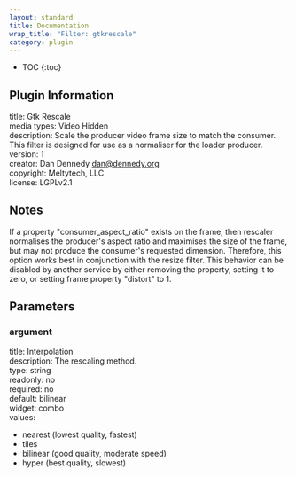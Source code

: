 ```yaml
---
layout: standard
title: Documentation
wrap_title: "Filter: gtkrescale"
category: plugin
---
```

* TOC
{:toc}

## Plugin Information

title: Gtk Rescale  
media types:
Video  Hidden  
description: Scale the producer video frame size to match the consumer. This filter is designed for use as a normaliser for the loader producer.  
version: 1  
creator: Dan Dennedy <dan@dennedy.org>  
copyright: Meltytech, LLC  
license: LGPLv2.1  

## Notes

If a property &quot;consumer_aspect_ratio&quot; exists on the frame, then rescaler normalises the producer&#39;s aspect ratio and maximises the size of the frame, but may not produce the consumer&#39;s requested dimension. Therefore, this option works best in conjunction with the resize filter. This behavior can be disabled by another service by either removing the property, setting it to zero, or setting frame property &quot;distort&quot; to 1.

## Parameters

### argument

title: Interpolation    
description:
The rescaling method.  
type: string  
readonly: no  
required: no  
default: bilinear  
widget: combo  
values:  
* nearest (lowest quality, fastest)
* tiles
* bilinear (good quality, moderate speed)
* hyper (best quality, slowest)

